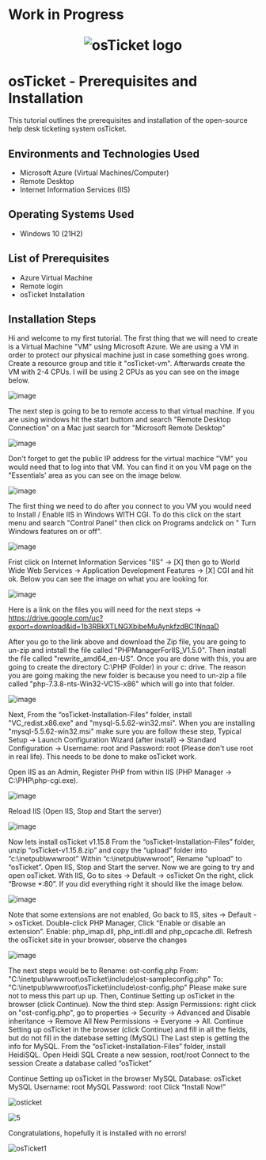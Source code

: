 <h1>Work in Progress 
<p align="center">
<img src="https://i.imgur.com/Clzj7Xs.png" alt="osTicket logo"/>
</p>

<h1>osTicket - Prerequisites and Installation</h1>
This tutorial outlines the prerequisites and installation of the open-source help desk ticketing system osTicket.<br />



<h2>Environments and Technologies Used</h2>

- Microsoft Azure (Virtual Machines/Computer)
- Remote Desktop
- Internet Information Services (IIS)

<h2>Operating Systems Used </h2>

- Windows 10</b> (21H2)

<h2>List of Prerequisites</h2>

- Azure Virtual Machine
- Remote login
- osTicket Installation
  

<h2>Installation Steps</h2>

<p>
</p>
<p>
Hi and welcome to my first tutorial. The first thing that we will need to create is a Virtual Machine "VM" using Microsoft Azure. We are using a VM in order to protect our physical machine just in case something goes wrong. Create a resource group and title it "osTicket-vm". Afterwards create the VM with 2-4 CPUs. I will be using 2 CPUs as you can see on the image below.

![image](https://github.com/user-attachments/assets/1cc8aa24-9855-4863-8800-64442644bcf7)


The next step is going to be to remote access to that virtual machine. If you are using windows hit the start buttom and search "Remote Desktop Connection" on a Mac just search for "Microsoft Remote Desktop"


![image](https://github.com/user-attachments/assets/3c20db7d-0a33-407b-8d27-46f18b196106)


Don't forget to get the public IP address for the virtual machice "VM" you would need that to log into that VM. You can find it on you VM page on the "Essentials' area as you can see on the image below.

![image](https://github.com/user-attachments/assets/7c5e90e9-b96c-42c2-bef5-600530f6ab92)



<p>
The first thing we need to do after you connect to you VM you would need to Install / Enable IIS in Windows WITH CGI. To do this click on the start menu and search "Control Panel" then click on Programs andclick on " Turn Windows features on or off". 

![image](https://github.com/user-attachments/assets/47794452-106a-491d-b124-c70ff6f2fe5f)




Frist click on Internet Information Services "IIS" -> [X] then go to World Wide Web Services -> Application Development Features -> [X] CGI and hit ok. Below you can see the image on what you are looking for.

![image](https://github.com/user-attachments/assets/cada54fd-370f-4d48-bedf-26549a7b0e82)

Here is a link on the files you will need for the next steps -> https://drive.google.com/uc?export=download&id=1b3RBkXTLNGXbibeMuAynkfzdBC1NnqaD

After you go to the link above and download the Zip file, you are going to un-zip and intstall the file called "PHPManagerForIIS_V1.5.0". Then install the file called "rewrite_amd64_en-US". Once you are done with this, you are going to create the directory C:\PHP (Folder) in your c: drive. The reason you are going making the new folder is because you need to un-zip a file called "php-7.3.8-nts-Win32-VC15-x86" which will go into that folder.

![image](https://github.com/user-attachments/assets/b5ea5e7f-05dd-444f-880e-cb6f49b1c843)

Next, From the “osTicket-Installation-Files” folder, install "VC_redist.x86.exe" and "mysql-5.5.62-win32.msi". When you are installing "mysql-5.5.62-win32.msi" make sure you are follow these step, Typical Setup ->
Launch Configuration Wizard (after install) -> Standard Configuration -> Username: root and Password: root (Please don't use root in real life). This needs to be done to make osTicket work.


Open IIS as an Admin, Register PHP from within IIS (PHP Manager -> C:\PHP\php-cgi.exe). 

![image](https://github.com/user-attachments/assets/4873df76-0b4d-4886-b4f4-183c77fbea5c)

Reload IIS (Open IIS, Stop and Start the server)

![image](https://github.com/user-attachments/assets/5235e635-5a90-4685-a001-1220e8bb115c)

Now lets install osTicket v1.15.8
From the “osTicket-Installation-Files” folder, unzip “osTicket-v1.15.8.zip” and copy the “upload” folder into “c:\inetpub\wwwroot”
Within “c:\inetpub\wwwroot”, Rename “upload” to “osTicket”. Open IIS, Stop and Start the server. Now we are going to try and open osTicket. With IIS, Go to sites -> Default -> osTicket
On the right, click “Browse *:80”. If you did everything right it should like the image below.

![image](https://github.com/user-attachments/assets/dfd52ee3-9886-443d-aee0-90b6db718059)


Note that some extensions are not enabled, Go back to IIS, sites -> Default -> osTicket. Double-click PHP Manager, Click “Enable or disable an extension”. Enable: php_imap.dll, php_intl.dll and php_opcache.dll.
Refresh the osTicket site in your browser, observe the changes

![image](https://github.com/user-attachments/assets/7375a107-3a91-4965-ac7d-d1522c31e40d)

The next steps would be to Rename: ost-config.php From: "C:\inetpub\wwwroot\osTicket\include\ost-sampleconfig.php" To: "C:\inetpub\wwwroot\osTicket\include\ost-config.php" Please make sure not to mess this part up up. Then,  Continue Setting up osTicket in the browser (click Continue). Now the third step: Assign Permissions: right click on "ost-config.php", go to properties -> Security -> Advanced and Disable inheritance -> Remove All
New Permissions -> Everyone -> All. Continue Setting up osTicket in the browser (click Continue) and fill in all the fields, but do not fill in the datebase setting (MySQL) The Last step is getting the info for MySQL.
From the “osTicket-Installation-Files” folder, install HeidiSQL.
Open Heidi SQL
Create a new session, root/root
Connect to the session
Create a database called “osTicket”

Continue Setting up osTicket in the browser
MySQL Database: osTicket
MySQL Username: root
MySQL Password: root
Click “Install Now!”

![osticket](https://github.com/user-attachments/assets/3bc540e2-e589-4678-a4ef-d362741ed54f)


![5](https://github.com/user-attachments/assets/ca414444-fc48-40b7-a92a-58ac760735ea)


Congratulations, hopefully it is installed with no errors!

![osTicket1](https://github.com/user-attachments/assets/0b7b3397-0e31-4437-a9da-3ef62c9ab2e1)

</p>
<br />
